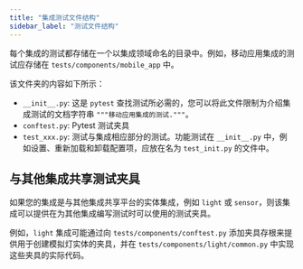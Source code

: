 ```yaml
---
title: "集成测试文件结构"
sidebar_label: "测试文件结构"
---
```


每个集成的测试都存储在一个以集成领域命名的目录中。例如，移动应用集成的测试应存储在 `tests/components/mobile_app` 中。

该文件夹的内容如下所示：

- `__init__.py`: 这是 `pytest` 查找测试所必需的，您可以将此文件限制为介绍集成测试的文档字符串 `"""移动应用集成的测试."""`。
- `conftest.py`: Pytest 测试夹具
- `test_xxx.py`: 测试与集成相应部分的测试。功能测试在 `__init__.py` 中，例如设置、重新加载和卸载配置项，应放在名为 `test_init.py` 的文件中。

## 与其他集成共享测试夹具

如果您的集成是与其他集成共享平台的实体集成，例如 `light` 或 `sensor`，则该集成可以提供在为其他集成编写测试时可以使用的测试夹具。

例如，`light` 集成可能通过向 `tests/components/conftest.py` 添加夹具存根来提供用于创建模拟灯实体的夹具，并在 `tests/components/light/common.py` 中实现这些夹具的实际代码。